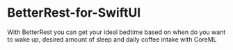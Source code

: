 # BetterRest-for-SwiftUI
With BetterRest you can get your ideal bedtime based on when do you want to wake up, desired amount of sleep and daily coffee intake with CoreML 
